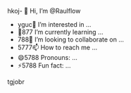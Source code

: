 hkoj- 👋 Hi, I’m @Raulflow
- yguc👀 I’m interested in ...
- 🌱877 I’m currently learning ...
- 788💞️ I’m looking to collaborate on ...
- 5777📫 How to reach me ...
- 😄5788 Pronouns: ...
- ⚡5788 Fun fact: ...

<!---
Raulflow/Raulflow is a ✨ special ✨ repository because its `README.md` (this file) appears on your GitHub profile.
You can click the Preview link to take a look at your changes.
--->
tgjobr

